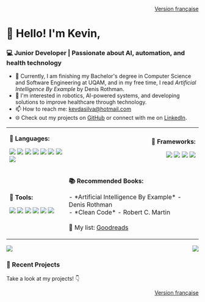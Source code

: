 <p align="right">
  <a href="README.md">Version française</a>
</p>

# 👋 Hello! I'm Kevin,

### 💻 Junior Developer | Passionate about AI, automation, and health technology

- 🧠 Currently, I am finishing my Bachelor's degree in Computer Science and Software Engineering at UQAM, and in my free time, I read *Artificial Intelligence By Example* by Denis Rothman.
- 🚀 I'm interested in robotics, AI-powered systems, and developing solutions to improve healthcare through technology.
- 📫 How to reach me: [kevdasilva@hotmail.com](mailto:kevdasilva@hotmail.com)
- 🌐 Check out my projects on [GitHub](https://github.com/HypsterQc) or connect with me on [LinkedIn](https://www.linkedin.com/in/kevin-da-silva-a2b6836/).

<table>
  <tr>
    <td>
      <p align="left"><strong>📜 Languages:</strong></p>
      <p align="left">
        <img src="https://img.shields.io/badge/Java-%23ED8B00.svg?style=for-the-badge&logo=java&logoColor=white"/>
        <img src="https://img.shields.io/badge/HTML5-%23E34F26.svg?style=for-the-badge&logo=html5&logoColor=white"/>
        <img src="https://img.shields.io/badge/CSS3-%231572B6.svg?style=for-the-badge&logo=css3&logoColor=white"/>
        <img src="https://img.shields.io/badge/SQL-%2300648B.svg?style=for-the-badge&logo=sql&logoColor=white"/>
        <img src="https://img.shields.io/badge/Python-%2314354C.svg?style=for-the-badge&logo=python&logoColor=white"/>
        <img src="https://img.shields.io/badge/JavaScript-%23F7DF1E.svg?style=for-the-badge&logo=javascript&logoColor=black"/>
        <img src="https://img.shields.io/badge/C-%23A8B9CC.svg?style=for-the-badge&logo=c&logoColor=white"/>
        <img src="https://img.shields.io/badge/C++-%2300599C.svg?style=for-the-badge&logo=c%2B%2B&logoColor=white"/>
      </p>
    </td>
    <td>
      <p align="right"><strong>🧩 Frameworks:</strong></p>
      <p align="right">
        <img src="https://img.shields.io/badge/Svelte-%23FF3E00.svg?style=for-the-badge&logo=svelte&logoColor=white"/>
        <img src="https://img.shields.io/badge/Flask-%23000000.svg?style=for-the-badge&logo=flask&logoColor=white"/>
        <img src="https://img.shields.io/badge/TensorFlow-%23FF6F00.svg?style=for-the-badge&logo=tensorflow&logoColor=white"/>
        <img src="https://img.shields.io/badge/PyTorch-%23EE4C2C.svg?style=for-the-badge&logo=pytorch&logoColor=white"/>
      </p>
    </td>
  </tr>
  <tr>
    <td>
      <p align="left"><strong>🔧 Tools:</strong></p>
      <p align="left">
        <img src="https://img.shields.io/badge/Docker-%232496ED.svg?style=for-the-badge&logo=docker&logoColor=white"/>
        <img src="https://img.shields.io/badge/Ubuntu-%23E95420.svg?style=for-the-badge&logo=ubuntu&logoColor=white"/>
        <img src="https://img.shields.io/badge/Git-%23F05033.svg?style=for-the-badge&logo=git&logoColor=white"/>
        <img src="https://img.shields.io/badge/VSCode-%23007ACC.svg?style=for-the-badge&logo=visual-studio-code&logoColor=white"/>
        <img src="https://img.shields.io/badge/PyCharm-%23000000.svg?style=for-the-badge&logo=pycharm&logoColor=white"/>
        <img src="https://img.shields.io/badge/IntelliJ-IDEA-000000.svg?style=for-the-badge&logo=intellij-idea&logoColor=white"/>
      </p>
    </td>
    <td>
      <p align="left"><strong>📚 Recommended Books:</strong></p>
      <p align="left">
        - *Artificial Intelligence By Example* - Denis Rothman<br>
        - *Clean Code* - Robert C. Martin<br>
        <br>
        📖 My list: <a href="https://www.goodreads.com/review/list/181500827?shelf=%23ALL%23" target="_blank">Goodreads</a>
      </p>
    </td>
  </tr>
</table>

<img align="left" src="https://github-readme-stats.vercel.app/api?username=HypsterQc&show_icons=true&theme=radical" />

<img align="right" src="https://github-readme-stats.vercel.app/api/top-langs/?username=HypsterQc&layout=compact&theme=radical" />

<br clear="both"/>

### 🌱 Recent Projects
<!--
<p align="center">
  <a href="https://github.com/HypsterQc/bot_discord">
    <img align="center" src="https://github-readme-stats.vercel.app/api/pin/?username=HypsterQc&repo=bot_discord&theme=radical&sort=updated" />
  </a>
  <a href="https://github.com/HypsterQc/inf5081">
    <img align="center" src="https://github-readme-stats.vercel.app/api/pin/?username=HypsterQc&repo=inf5081&theme=radical&sort=updated" />
  </a>
</p>
-->

Take a look at my projects! 👇

<p align="right">
  <a href="README.md">Version française</a>
</p>
